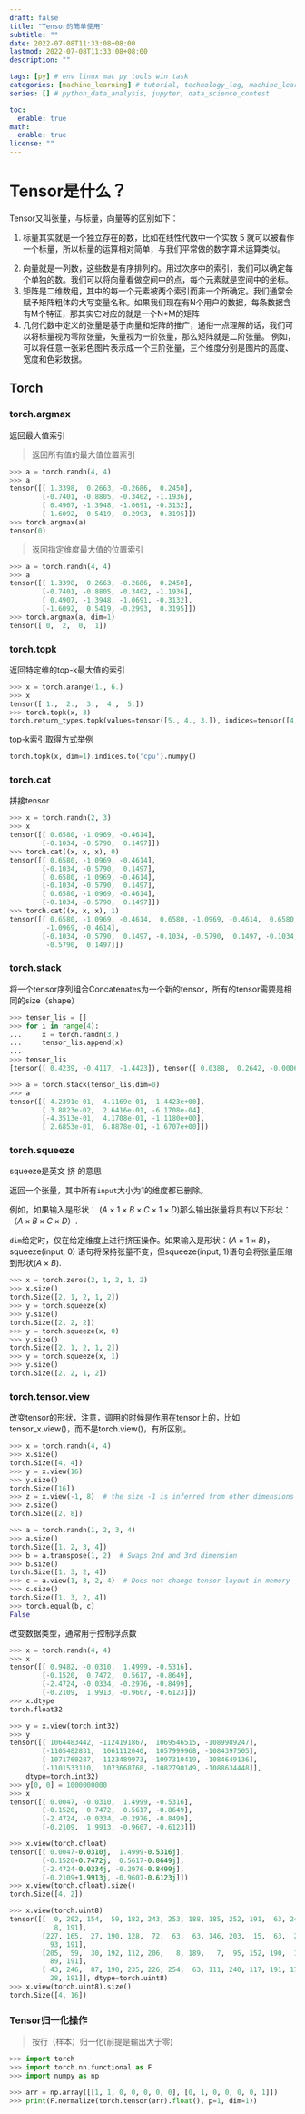 ```yaml
---
draft: false
title: "Tensor的简单使用"
subtitle: ""
date: 2022-07-08T11:33:08+08:00
lastmod: 2022-07-08T11:33:08+08:00
description: ""

tags: [py] # env linux mac py tools win task
categories: [machine_learning] # tutorial, technology_log, machine_learning, nlp
series: [] # python_data_analysis, jupyter, data_science_contest

toc:
  enable: true
math:
  enable: true
license: ""
---
```




# Tensor是什么？
Tensor又叫张量，与标量，向量等的区别如下：

1. 标量其实就是一个独立存在的数，比如在线性代数中一个实数 5 就可以被看作一个标量，所以标量的运算相对简单，与我们平常做的数字算术运算类似。

2) 向量就是一列数，这些数是有序排列的。用过次序中的索引，我们可以确定每个单独的数。我们可以将向量看做空间中的点，每个元素就是空间中的坐标。
3) 矩阵是二维数组，其中的每一个元素被两个索引而非一个所确定。我们通常会赋予矩阵粗体的大写变量名称。如果我们现在有N个用户的数据，每条数据含有M个特征，那其实它对应的就是一个N*M的矩阵
4) 几何代数中定义的张量是基于向量和矩阵的推广，通俗一点理解的话，我们可以将标量视为零阶张量，矢量视为一阶张量，那么矩阵就是二阶张量。 例如，可以将任意一张彩色图片表示成一个三阶张量，三个维度分别是图片的高度、宽度和色彩数据。

## Torch

### torch.argmax

返回最大值索引

> 返回所有值的最大值位置索引

```python
>>> a = torch.randn(4, 4)
>>> a
tensor([[ 1.3398,  0.2663, -0.2686,  0.2450],
        [-0.7401, -0.8805, -0.3402, -1.1936],
        [ 0.4907, -1.3948, -1.0691, -0.3132],
        [-1.6092,  0.5419, -0.2993,  0.3195]])
>>> torch.argmax(a)
tensor(0)
```

> 返回指定维度最大值的位置索引

```python
>>> a = torch.randn(4, 4)
>>> a
tensor([[ 1.3398,  0.2663, -0.2686,  0.2450],
        [-0.7401, -0.8805, -0.3402, -1.1936],
        [ 0.4907, -1.3948, -1.0691, -0.3132],
        [-1.6092,  0.5419, -0.2993,  0.3195]])
>>> torch.argmax(a, dim=1)
tensor([ 0,  2,  0,  1])

```

### torch.topk

返回特定维的top-k最大值的索引

```python
>>> x = torch.arange(1., 6.)
>>> x
tensor([ 1.,  2.,  3.,  4.,  5.])
>>> torch.topk(x, 3)
torch.return_types.topk(values=tensor([5., 4., 3.]), indices=tensor([4, 3, 2]))
```

top-k索引取得方式举例

```python
torch.topk(x, dim=1).indices.to('cpu').numpy()
```

### torch.cat

拼接tensor

```python
>>> x = torch.randn(2, 3)
>>> x
tensor([[ 0.6580, -1.0969, -0.4614],
        [-0.1034, -0.5790,  0.1497]])
>>> torch.cat((x, x, x), 0)
tensor([[ 0.6580, -1.0969, -0.4614],
        [-0.1034, -0.5790,  0.1497],
        [ 0.6580, -1.0969, -0.4614],
        [-0.1034, -0.5790,  0.1497],
        [ 0.6580, -1.0969, -0.4614],
        [-0.1034, -0.5790,  0.1497]])
>>> torch.cat((x, x, x), 1)
tensor([[ 0.6580, -1.0969, -0.4614,  0.6580, -1.0969, -0.4614,  0.6580,
         -1.0969, -0.4614],
        [-0.1034, -0.5790,  0.1497, -0.1034, -0.5790,  0.1497, -0.1034,
         -0.5790,  0.1497]])
```

### torch.stack

将一个tensor序列组合Concatenates为一个新的tensor，所有的tensor需要是相同的size（shape）

```python
>>> tensor_lis = []
>>> for i in range(4):
...     x = torch.randn(3,)
...     tensor_lis.append(x)
... 
>>> tensor_lis
[tensor([ 0.4239, -0.4117, -1.4423]), tensor([ 0.0388,  0.2642, -0.0006]), tensor([-0.4351,  0.4171, -1.1180]), tensor([ 0.2685,  0.6888, -1.6707])]

>>> a = torch.stack(tensor_lis,dim=0)
>>> a
tensor([[ 4.2391e-01, -4.1169e-01, -1.4423e+00],
        [ 3.8823e-02,  2.6416e-01, -6.1708e-04],
        [-4.3513e-01,  4.1708e-01, -1.1180e+00],
        [ 2.6853e-01,  6.8878e-01, -1.6707e+00]])

```

### torch.squeeze 

squeeze是英文   挤     的意思

返回一个张量，其中所有`input`大小为1的维度都已删除。

例如，如果输入是形状： $(A \times 1 \times B \times C \times 1 \times D)$那么输出张量将具有以下形状：（$A \times B \times C\times D$）.

`dim`给定时，仅在给定维度上进行挤压操作。如果输入是形状：$(A \times 1 \times B)$，squeeze(input, 0) 语句将保持张量不变，但squeeze(input, 1)语句会将张量压缩到形状$(A \times B)$.

```python
>>> x = torch.zeros(2, 1, 2, 1, 2)
>>> x.size()
torch.Size([2, 1, 2, 1, 2])
>>> y = torch.squeeze(x)
>>> y.size()
torch.Size([2, 2, 2])
>>> y = torch.squeeze(x, 0)
>>> y.size()
torch.Size([2, 1, 2, 1, 2])
>>> y = torch.squeeze(x, 1)
>>> y.size()
torch.Size([2, 2, 1, 2])
```

### torch.tensor.view

改变tensor的形状，注意，调用的时候是作用在tensor上的，比如tensor_x.view()，而不是torch.view()，有所区别。

```python
>>> x = torch.randn(4, 4)
>>> x.size()
torch.Size([4, 4])
>>> y = x.view(16)
>>> y.size()
torch.Size([16])
>>> z = x.view(-1, 8)  # the size -1 is inferred from other dimensions
>>> z.size()
torch.Size([2, 8])

>>> a = torch.randn(1, 2, 3, 4)
>>> a.size()
torch.Size([1, 2, 3, 4])
>>> b = a.transpose(1, 2)  # Swaps 2nd and 3rd dimension
>>> b.size()
torch.Size([1, 3, 2, 4])
>>> c = a.view(1, 3, 2, 4)  # Does not change tensor layout in memory
>>> c.size()
torch.Size([1, 3, 2, 4])
>>> torch.equal(b, c)
False
```

改变数据类型，通常用于控制浮点数

```python
>>> x = torch.randn(4, 4)
>>> x
tensor([[ 0.9482, -0.0310,  1.4999, -0.5316],
        [-0.1520,  0.7472,  0.5617, -0.8649],
        [-2.4724, -0.0334, -0.2976, -0.8499],
        [-0.2109,  1.9913, -0.9607, -0.6123]])
>>> x.dtype
torch.float32

>>> y = x.view(torch.int32)
>>> y
tensor([[ 1064483442, -1124191867,  1069546515, -1089989247],
        [-1105482831,  1061112040,  1057999968, -1084397505],
        [-1071760287, -1123489973, -1097310419, -1084649136],
        [-1101533110,  1073668768, -1082790149, -1088634448]],
    dtype=torch.int32)
>>> y[0, 0] = 1000000000
>>> x
tensor([[ 0.0047, -0.0310,  1.4999, -0.5316],
        [-0.1520,  0.7472,  0.5617, -0.8649],
        [-2.4724, -0.0334, -0.2976, -0.8499],
        [-0.2109,  1.9913, -0.9607, -0.6123]])

>>> x.view(torch.cfloat)
tensor([[ 0.0047-0.0310j,  1.4999-0.5316j],
        [-0.1520+0.7472j,  0.5617-0.8649j],
        [-2.4724-0.0334j, -0.2976-0.8499j],
        [-0.2109+1.9913j, -0.9607-0.6123j]])
>>> x.view(torch.cfloat).size()
torch.Size([4, 2])

>>> x.view(torch.uint8)
tensor([[  0, 202, 154,  59, 182, 243, 253, 188, 185, 252, 191,  63, 240,  22,
           8, 191],
        [227, 165,  27, 190, 128,  72,  63,  63, 146, 203,  15,  63,  22, 106,
          93, 191],
        [205,  59,  30, 192, 112, 206,   8, 189,   7,  95, 152, 190,  12, 147,
          89, 191],
        [ 43, 246,  87, 190, 235, 226, 254,  63, 111, 240, 117, 191, 177, 191,
          28, 191]], dtype=torch.uint8)
>>> x.view(torch.uint8).size()
torch.Size([4, 16])
```

### Tensor归一化操作

> 按行（样本）归一化(前提是输出大于零)

```python
>>> import torch
>>> import torch.nn.functional as F
>>> import numpy as np

>>> arr = np.array([[1, 1, 0, 0, 0, 0, 0], [0, 1, 0, 0, 0, 0, 1]])
>>> print(F.normalize(torch.tensor(arr).float(), p=1, dim=1))


```



